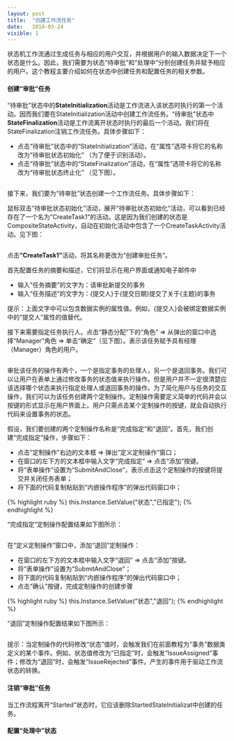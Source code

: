 ```yaml
---
layout: post
title:  "创建工作流任务"
date:   2018-03-24
visible: 1
---
```


状态机工作流通过生成任务与相应的用户交互，并根据用户的输入数据决定下一个状态是什么。因此，我们需要为状态“待审批”和“处理中”分别创建任务并赋予相应的用户。这个教程主要介绍如何在状态中创建任务和配置任务的相关参数。

#### 创建“审批”任务

“待审批”状态中的<strong>StateInitialization</strong>活动是工作流进入该状态时执行的第一个活动。因而我们要在StateInitialization活动中创建工作流任务。“待审批”状态中<strong>StateFinalization</strong>活动是工作流离开状态时执行的最后一个活动。我们将在StateFinalization注销工作流任务。具体步骤如下：

* 点击“待审批”状态中的“StateInitialization”活动，在“属性”选项卡将它的名称改为“待审批状态初始化” （为了便于识别活动）。
* 点击“待审批”状态中的“StateFinalization”活动，在“属性”选项卡将它的名称改为“待审批状态终止化” （见下图）。

<img src="{{'/assets/img/2018-3-24-修改状态初始化和终止化.png' | prepend: site.baseurl }}" alt="">

接下来，我们要为“待审批”状态创建一个工作流任务。具体步骤如下：

鼠标双击“待审批状态初始化”活动，展开“待审批状态初始化”活动，可以看到已经存在了一个名为“CreateTask1”的活动。这是因为我们创建的状态是CompositeStateActivity，自动在初始化活动中包含了一个CreateTaskActivity活动。见下图：

<img src="{{'/assets/img/2018-3-24-展开待审批状态初始化.png' | prepend: site.baseurl }}" alt="">

点击<strong>“CreateTask1”</strong>活动，将其名称更改为“创建审批任务”。

首先配置任务的摘要和描述，它们将显示在用户界面或通知电子邮件中

* 输入“任务摘要”的文字为：请审批新提交的事务
* 输入“任务描述”的文字为：{提交人}于{提交日期}提交了关于{主题}的事务 

提示：上面文字中可以包含数据实例的属性值。例如，{提交人}会被绑定数据实例中的“提交人”属性的值替代。

接下来需要指定任务执行人。点击“静态分配”下的“角色” => 从弹出的窗口中选择“Manager”角色 => 单击“确定”（见下图）。表示该任务赋予具有经理（Manager）角色的用户。

<img src="{{'/assets/img/2018-3-24-指定待审批状态任务的角色.png' | prepend: site.baseurl }}" alt="">

审批该任务的操作有两个，一个是指定事务的处理人，另一个是退回事务。我们可以让用户在表单上通过修改事务的状态值来执行操作。但是用户并不一定很清楚应该选择哪个状态来执行指定处理人或退回事务的操作。为了简化用户与任务的交互操作，我们可以为该任务创建两个定制操作。定制操作需要定义简单的代码并会以按键的形式显示在用户界面上。用户只需点击某个定制操作的按键，就会自动执行代码来设置事务的状态。

假设，我们要创建的两个定制操作名称是“完成指定”和“退回”。首先，我们创建“完成指定”操作，步骤如下：

* 点击“定制操作”右边的文本框 => 弹出“定义定制操作”窗口；
* 在窗口的左下方的文本框中输入文字“完成指定” => 点击“添加”按键。
* 将“表单操作”设置为“SubmitAndClose”，表示点击这个定制操作的按键将提交并关闭任务表单；
* 将下面的代码复制粘贴到“内嵌操作程序”的弹出代码窗口中；

{% highlight ruby %}
this.Instance.SetValue("状态","已指定");
{% endhighlight %}

“完成指定”定制操作配置结果如下图所示：

<img src="{{'/assets/img/2018-3-24-创建完成指定定制操作.png' | prepend: site.baseurl }}" alt="">

在“定义定制操作”窗口中，添加“退回”定制操作：

* 在窗口的左下方的文本框中输入文字“退回” => 点击“添加”按键。
* 将“表单操作”设置为“SubmitAndClose”；
* 将下面的代码复制粘贴到“内嵌操作程序”的弹出代码窗口中；
* 点击“确认”按键，完成定制操作的创建步骤

{% highlight ruby %}
this.Instance.SetValue("状态","退回");
{% endhighlight %}

“退回”定制操作配置结果如下图所示：

<img src="{{'/assets/img/2018-3-24-创建退回定制操作.png' | prepend: site.baseurl }}" alt="">

提示：当定制操作的代码修改“状态”值时，会触发我们在前面教程为“事务”数据类定义的某个事件。例如，状态值修改为“已指定”时，会触发“IssueAssigned”事件；修改为“退回”时，会触发“IssueRejected”事件。产生的事件用于驱动工作流状态的转换。

#### 注销“审批”任务

当工作流程离开“Started”状态时，它应该删除StartedStateInitializat中创建的任务。

#### 配置“处理中”状态



